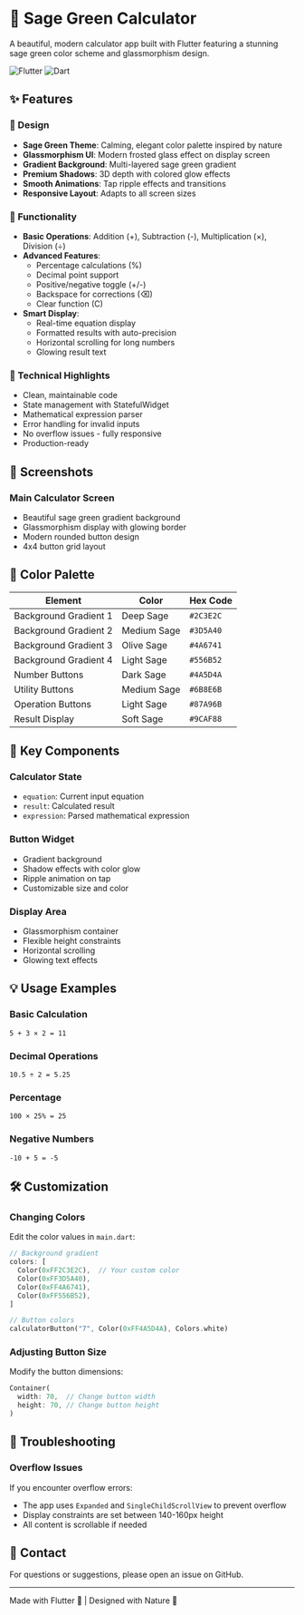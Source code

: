 # 🌿 Sage Green Calculator

A beautiful, modern calculator app built with Flutter featuring a stunning sage green color scheme and glassmorphism design.

![Flutter](https://img.shields.io/badge/Flutter-02569B?style=for-the-badge&logo=flutter&logoColor=white)
![Dart](https://img.shields.io/badge/Dart-0175C2?style=for-the-badge&logo=dart&logoColor=white)

## ✨ Features

### 🎨 Design
- **Sage Green Theme**: Calming, elegant color palette inspired by nature
- **Glassmorphism UI**: Modern frosted glass effect on display screen
- **Gradient Background**: Multi-layered sage green gradient
- **Premium Shadows**: 3D depth with colored glow effects
- **Smooth Animations**: Tap ripple effects and transitions
- **Responsive Layout**: Adapts to all screen sizes

### 🔢 Functionality
- **Basic Operations**: Addition (+), Subtraction (-), Multiplication (×), Division (÷)
- **Advanced Features**: 
  - Percentage calculations (%)
  - Decimal point support
  - Positive/negative toggle (+/-)
  - Backspace for corrections (⌫)
  - Clear function (C)
- **Smart Display**: 
  - Real-time equation display
  - Formatted results with auto-precision
  - Horizontal scrolling for long numbers
  - Glowing result text

### 🎯 Technical Highlights
- Clean, maintainable code
- State management with StatefulWidget
- Mathematical expression parser
- Error handling for invalid inputs
- No overflow issues - fully responsive
- Production-ready

## 📱 Screenshots

### Main Calculator Screen
- Beautiful sage green gradient background
- Glassmorphism display with glowing border
- Modern rounded button design
- 4x4 button grid layout




## 🎨 Color Palette

| Element | Color | Hex Code |
|---------|-------|----------|
| Background Gradient 1 | Deep Sage | `#2C3E2C` |
| Background Gradient 2 | Medium Sage | `#3D5A40` |
| Background Gradient 3 | Olive Sage | `#4A6741` |
| Background Gradient 4 | Light Sage | `#556B52` |
| Number Buttons | Dark Sage | `#4A5D4A` |
| Utility Buttons | Medium Sage | `#6B8E6B` |
| Operation Buttons | Light Sage | `#87A96B` |
| Result Display | Soft Sage | `#9CAF88` |


## 🔧 Key Components

### Calculator State
- `equation`: Current input equation
- `result`: Calculated result
- `expression`: Parsed mathematical expression

### Button Widget
- Gradient background
- Shadow effects with color glow
- Ripple animation on tap
- Customizable size and color

### Display Area
- Glassmorphism container
- Flexible height constraints
- Horizontal scrolling
- Glowing text effects

## 💡 Usage Examples

### Basic Calculation
```
5 + 3 × 2 = 11
```

### Decimal Operations
```
10.5 ÷ 2 = 5.25
```

### Percentage
```
100 × 25% = 25
```

### Negative Numbers
```
-10 + 5 = -5
```

## 🛠️ Customization

### Changing Colors
Edit the color values in `main.dart`:

```dart
// Background gradient
colors: [
  Color(0xFF2C3E2C),  // Your custom color
  Color(0xFF3D5A40),
  Color(0xFF4A6741),
  Color(0xFF556B52),
]

// Button colors
calculatorButton("7", Color(0xFF4A5D4A), Colors.white)
```

### Adjusting Button Size
Modify the button dimensions:

```dart
Container(
  width: 70,  // Change button width
  height: 70, // Change button height
)
```

## 🐛 Troubleshooting

### Overflow Issues
If you encounter overflow errors:
- The app uses `Expanded` and `SingleChildScrollView` to prevent overflow
- Display constraints are set between 140-160px height
- All content is scrollable if needed


## 📧 Contact

For questions or suggestions, please open an issue on GitHub.

---

Made with Flutter 💙 | Designed with Nature 🌿
